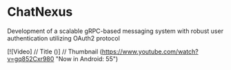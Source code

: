# ChatNexus
Development of a scalable gRPC-based messaging system with robust user authentication utilizing OAuth2 protocol

[![Video]          // Title
()] // Thumbnail
(https://www.youtube.com/watch?v=gq852Cxr980 "Now in Android: 55")    
